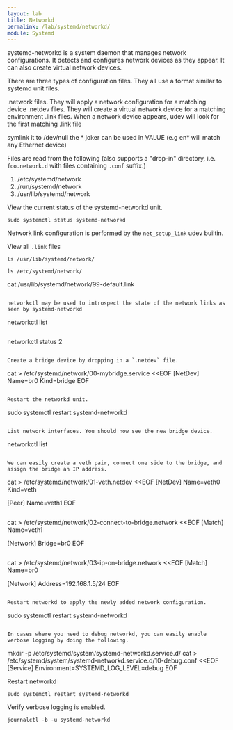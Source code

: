 ```yaml
---
layout: lab
title: Networkd
permalink: /lab/systemd/networkd/
module: Systemd
---
```


systemd-networkd is a system daemon that manages network configurations. It detects and configures network devices as they appear. It can also create virtual network devices.

There are three types of configuration files. They all use a format similar to systemd unit files.

.network files. They will apply a network configuration for a matching device
.netdev files. They will create a virtual network device for a matching environment
.link files. When a network device appears, udev will look for the first matching .link file

symlink it to /dev/null
the * joker can be used in VALUE (e.g en* will match any Ethernet device)


Files are read from the following (also supports a "drop-in" directory, i.e. `foo.network.d` with files containing `.conf` suffix.)

1) /etc/systemd/network
2) /run/systemd/network 
3) /usr/lib/systemd/network

View the current status of the systemd-networkd unit.

```
sudo systemctl status systemd-networkd
```

Network link configuration is performed by the `net_setup_link` udev builtin. 

View all `.link` files 

```
ls /usr/lib/systemd/network/
```

```
ls /etc/systemd/network/
```
cat /usr/lib/systemd/network/99-default.link
```

networkctl may be used to introspect the state of the network links as seen by systemd-networkd

```
networkctl list
```

```
networkctl status 2
```

Create a bridge device by dropping in a `.netdev` file.

```
cat > /etc/systemd/network/00-mybridge.service <<EOF
[NetDev]
Name=br0
Kind=bridge
EOF
```

Restart the networkd unit.

```
sudo systemctl restart systemd-networkd
```

List network interfaces. You should now see the new bridge device.

```
networkctl list
```

We can easily create a veth pair, connect one side to the bridge, and assign the bridge an IP address.

```
cat > /etc/systemd/network/01-veth.netdev <<EOF
[NetDev]
Name=veth0
Kind=veth

[Peer]
Name=veth1
EOF
```

```
cat > /etc/systemd/network/02-connect-to-bridge.network <<EOF
[Match]
Name=veth1

[Network]
Bridge=br0
EOF
```

```
cat > /etc/systemd/network/03-ip-on-bridge.network <<EOF
[Match]
Name=br0

[Network]
Address=192.168.1.5/24
EOF
```

Restart networkd to apply the newly added network configuration.

```
sudo systemctl restart systemd-networkd
```

In cases where you need to debug networkd, you can easily enable verbose logging by doing the following.

```
mkdir -p /etc/systemd/system/systemd-networkd.service.d/
cat > /etc/systemd/system/systemd-networkd.service.d/10-debug.conf <<EOF
[Service]
Environment=SYSTEMD_LOG_LEVEL=debug
EOF

Restart networkd

```
sudo systemctl restart systemd-networkd
```

Verify verbose logging is enabled.

```
journalctl -b -u systemd-networkd
```